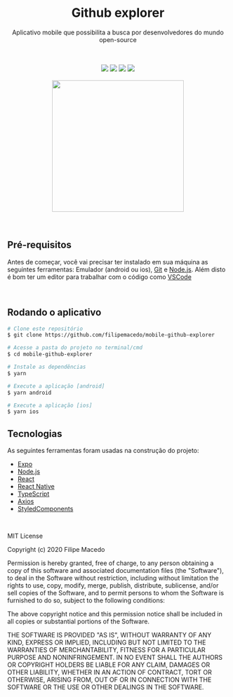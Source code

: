 <h1 align="center">Github explorer</h1>
<p align="center">Aplicativo mobile que possibilita a busca por desenvolvedores do mundo open-source</p>
<br/>
<br/>

<div align="center">
  <img src="https://img.shields.io/static/v1?label=Expo&message=~38.0.8&color=000020&logo=expo&style=for-the-badge"/>
  <img src="https://img.shields.io/static/v1?label=React&message=~16.11.0&color=61DAFB&logo=react&style=for-the-badge" />
  <img src="https://img.shields.io/static/v1?label=TypeScript&message=~3.9.5&color=007ACC&logo=typescript&style=for-the-badge" />
  <img src="https://img.shields.io/static/v1?label=StyledComponents&message=^5.2.0&color=DB7093&logo=styled-components&style=for-the-badge" />
</div>
<br/>

<div align="center">
  <img src="https://i.imgur.com/UChPYqN.png" width="300" />
</div>
<br/>
<br/>

## Pré-requisitos
Antes de começar, você vai precisar ter instalado em sua máquina as seguintes ferramentas: Emulador (android ou ios),
[Git](https://git-scm.com) e [Node.js](https://nodejs.org/en/). Além disto é bom ter um editor para trabalhar com o código como [VSCode](https://code.visualstudio.com/)



<br/>

## Rodando o aplicativo
```bash
# Clone este repositório
$ git clone https://github.com/filipemacedo/mobile-github-explorer

# Acesse a pasta do projeto no terminal/cmd
$ cd mobile-github-explorer

# Instale as dependências
$ yarn

# Execute a aplicação [android]
$ yarn android

# Execute a aplicação [ios]
$ yarn ios
```

## Tecnologias

As seguintes ferramentas foram usadas na construção do projeto:

- [Expo](https://expo.io/)
- [Node.js](https://nodejs.org/en/)
- [React](https://pt-br.reactjs.org/)
- [React Native](https://reactnative.dev/)
- [TypeScript](https://www.typescriptlang.org/)
- [Axios](https://www.npmjs.com/package/axios)
- [StyledComponents](https://www.npmjs.com/package/styled-components)

<br/>

MIT License

Copyright (c) 2020 Filipe Macedo

Permission is hereby granted, free of charge, to any person obtaining a copy
of this software and associated documentation files (the "Software"), to deal
in the Software without restriction, including without limitation the rights
to use, copy, modify, merge, publish, distribute, sublicense, and/or sell
copies of the Software, and to permit persons to whom the Software is
furnished to do so, subject to the following conditions:

The above copyright notice and this permission notice shall be included in all
copies or substantial portions of the Software.

THE SOFTWARE IS PROVIDED "AS IS", WITHOUT WARRANTY OF ANY KIND, EXPRESS OR
IMPLIED, INCLUDING BUT NOT LIMITED TO THE WARRANTIES OF MERCHANTABILITY,
FITNESS FOR A PARTICULAR PURPOSE AND NONINFRINGEMENT. IN NO EVENT SHALL THE
AUTHORS OR COPYRIGHT HOLDERS BE LIABLE FOR ANY CLAIM, DAMAGES OR OTHER
LIABILITY, WHETHER IN AN ACTION OF CONTRACT, TORT OR OTHERWISE, ARISING FROM,
OUT OF OR IN CONNECTION WITH THE SOFTWARE OR THE USE OR OTHER DEALINGS IN THE
SOFTWARE.